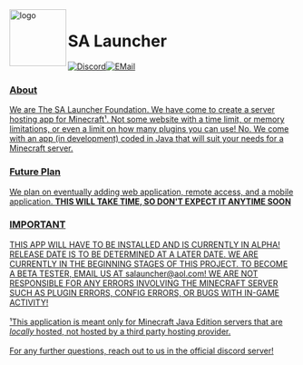 <img src="https://i.imgur.com/AWDUFcP.png" alt="logo" width="100px" align="left">

<h1>SA Launcher</h1><a href="https://discord.gg/UeDSVKw"><img src="https://i.imgur.com/hydq8VI.png" alt="Discord"></a><a href="mailto:salauncher@aol.com"><img src="https://i.imgur.com/ubhHJyU.png" alt="EMail"><br>

<h3>About</h3>
We are The SA Launcher Foundation. We have come to create a server hosting app for Minecraft¹. Not some website with a time limit, or memory limitations, or even a limit on how many plugins you can use! No. We come with an app (in development) coded in Java that will suit your needs for a Minecraft server.


<h3>Future Plan</h3>
We plan on eventually adding web application, remote access, and a mobile application. <b>THIS WILL TAKE TIME, SO DON'T EXPECT IT ANYTIME SOON</b>


<h3>IMPORTANT</h3>
THIS APP WILL HAVE TO BE INSTALLED AND IS CURRENTLY IN ALPHA! RELEASE DATE IS TO BE DETERMINED AT A LATER DATE. WE ARE CURRENTLY IN THE BEGINNING STAGES OF THIS PROJECT. TO BECOME A BETA TESTER, EMAIL US AT salauncher@aol.com! WE ARE NOT RESPONSIBLE FOR ANY ERRORS INVOLVING THE MINECRAFT SERVER SUCH AS PLUGIN ERRORS, CONFIG ERRORS, OR BUGS WITH IN-GAME ACTIVITY!
<br>
<br>
¹This application is meant only for Minecraft Java Edition servers that are <i>locally</i> hosted, not hosted by a third party hosting provider.
<br>
<br>
For any further questions, reach out to us in the official discord server!
